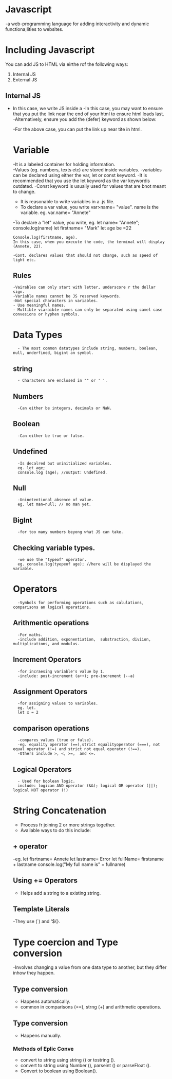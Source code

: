 # Javascript
-a web-programming language for adding interactivity and dynamic functiona;lities to websites. 

# Including Javascript
You can add JS to HTML via eirthe rof the following ways:
1. Internal JS
2. External JS

## Internal JS
- In this case, we write JS inside a <script> tag in html.
## External JS
-This stores JS in a separate  -js file. The file is later linked to HTMLusing teh <script> tags with a src attribute.
eg. <script src" app.js"> </script>
-In this case, you may want to ensure that you put the link near the end of your html to ensure html loads last.
-Alternatively, ensure you add the (defer) keyword as shown below:
<script defer src" app.js"> </script>
-For the above case, you can put the link up near tite in html.

# Variable
-It is a labeled container for holding information.  
-Values (eg. numbers, texts etc) are stored inside variables.
-variables can be declared using either the var, let or const keyword.
-It is recommended that you use the let keyword as the var keywordis outdated.
-Const keyword is usually used for values that are bnot meant to change.

- It is reasonable to write variables in a .js file.
- To declare a var value, you write var>name= "value". name is the variable.
eg. var.name= "Annete"


-To declare a "let" value, you write,
eg. let name= "Annete";
    console.log(name)
    let firstname= "Mark"
    let age be =22

    Console.log(firstname, age).
    In this case, when you execute the code, the terminal will display (Annete, 22).

    -Cont. declares values that should not change, such as speed of light etc.
  
 ## Rules
    -Vairables can only start with letter, underscore r the dollar sign.
    -Variable names cannot be JS reserved keywords.
    -Not special characters in variables.
    - Use meaningful names.
    - Multible viaraible names can only be separated using camel case convesions or hyphen symbols.

 # Data Types
      - The most common datatypes include string, numbers, boolean, null, underfined, bigint an symbol.
## string
      - Characters are enclosed in "" or ' '.
## Numbers 
      -Can either be integers, decimals or NaN.
## Boolean
      -Can either be true or false.
## Undefined
      -Is decalred but uninitialized variables.
      eg. let age;
      console.log (age); //output: Undefined.
## Null
      -Uninetentional absence of value.
      eg. let man=null; // no man yet.
## Biglnt
      -for too many numbers beyong what JS can take.

## Checking variable types.
      -we use the "typeof" operator.
      eg. console.log(tyepeof age); //here will be displayed the variable.

# Operators
      -Symbols for performing operations such as calulations, comparisons an logical operations.
   ## Arithmentic operations
      -For maths.
      -include addition, exponentiation,  substraction, diviion, multiplications, and modulus.
   ## Increment Operators
      -for incraesing variable's value by 1.
      -include: post-increment (a++); pre-increment (--a)

   ## Assignment Operators
      -for assigning values to variables.
      eg. let.
      let x = 2
   ## comparison operations
      -compares values (true or false).
      -eg. equality operator (==),strict equalityoperator (===), not equal operator (!=) and strict not equal operator (!==).
      -Others include >, <, >=,  and <=.
   ## Logical Operators
      - Used for boolean logic.
      include: logican AND operator (&&); logical OR operator (||); logical NOT operator (!)

# String Concatenation
- Process fr joining 2 or more strings together.
- Available ways to do this include:
## + operator
-eg.
 let fisrtname= Annete
 let lastname= Error
 let fullName= firstsname + lastname
console.log("My full name is" = fullname)
## Using += Operators
- Helps add a string to a existing string.

## Template Literals
-They use (`) and '${}.

# Type coercion and Type conversion
-Involves changing a value from one data type to another, but they differ inhow they happen.
## Type conversion
- Happens automatically.
- common in comparisons (==), strng (+) and arithmetic operations.
## Type conversion
- Happens manually.
### Methods of Eplic Conve 
- convert to string using  string () or tostring ().
- convert to string using Number (), parseint () or parseFloat ().
- Convert to boolean using Boolean(). 





